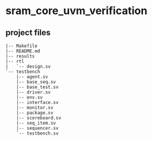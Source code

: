 # sram_core_uvm_verification
## project files

```
|-- Makefile
|-- README.md
|-- results
|-- rtl
|   `-- design.sv
`-- testbench
    |-- agent.sv
    |-- base_seq.sv
    |-- base_test.sv
    |-- driver.sv
    |-- env.sv
    |-- interface.sv
    |-- monitor.sv
    |-- package.sv
    |-- scoreboard.sv
    |-- seq_item.sv
    |-- sequencer.sv
    `-- testbench.sv
```    


